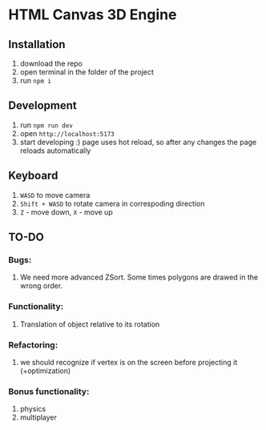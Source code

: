 # HTML Canvas 3D Engine

## Installation

1. download the repo
2. open terminal in the folder of the project
3. run `npm i`

## Development

1. run `npm run dev`
2. open `http://localhost:5173`
3. start developing :) page uses hot reload, so after any changes the page reloads automatically

## Keyboard

1. `WASD` to move camera
2. `Shift + WASD` to rotate camera in correspoding direction
3. `Z` - move down, `X` - move up

## TO-DO

### Bugs:

1. We need more advanced ZSort. Some times polygons are drawed in the wrong order.

### Functionality:

1. Translation of object relative to its rotation

### Refactoring:

1. we should recognize if vertex is on the screen before projecting it (+optimization)

### Bonus functionality:

1. physics
2. multiplayer

